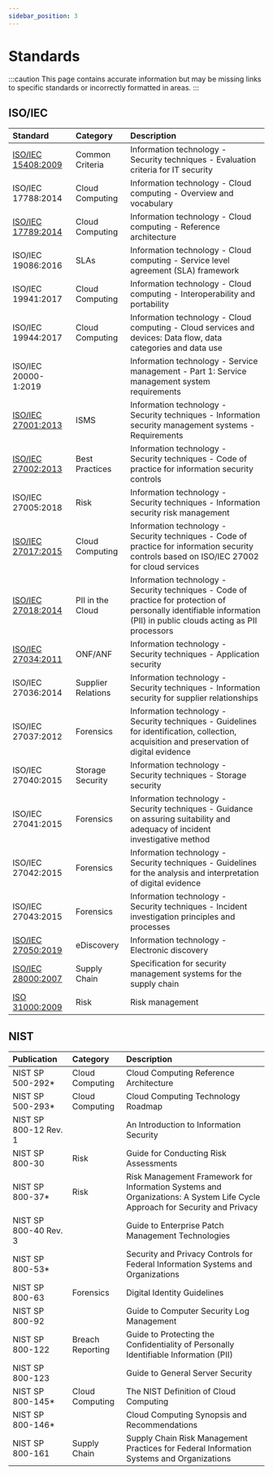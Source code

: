 ```yaml
---
sidebar_position: 3
---
```


# Standards

:::caution
This page contains accurate information but may be missing links to specific standards or incorrectly formatted in areas.
:::

## ISO/IEC

| Standard | Category | Description |
| :--- | :--- | :--- |
| [ISO/IEC 15408:2009](https://ccsp.alukos.com/standards/auditing-and-assurance/cc) | Common Criteria | Information technology - Security techniques - Evaluation criteria for IT security |
| ISO/IEC 17788:2014 | Cloud Computing | Information technology - Cloud computing - Overview and vocabulary |
| [ISO/IEC 17789:2014](https://ccsp.alukos.com/standards/untitled-1/iso-iec-17789-2014) | Cloud Computing | Information technology - Cloud computing - Reference architecture |
| ISO/IEC 19086:2016 | SLAs | Information technology - Cloud computing - Service level agreement (SLA) framework |
| ISO/IEC 19941:2017 | Cloud Computing | Information technology - Cloud computing - Interoperability and portability |
| ISO/IEC 19944:2017 | Cloud Computing | Information technology - Cloud computing - Cloud services and devices: Data flow, data categories and data use |
| ISO/IEC 20000-1:2019 |  | Information technology - Service management - Part 1: Service management system requirements |
| [ISO/IEC 27001:2013](https://ccsp.alukos.com/standards/security-management-and-controls/iso-iec-27001-2013) | ISMS | Information technology - Security techniques - Information security management systems - Requirements |
| [ISO/IEC 27002:2013](https://ccsp.alukos.com/standards/security-management-and-controls/iso-iec-27002-2013) | Best Practices | Information technology - Security techniques - Code of practice for information security controls |
| ISO/IEC 27005:2018 | Risk | Information technology - Security techniques - Information security risk management |
| [ISO/IEC 27017:2015](https://ccsp.alukos.com/standards/security-management-and-controls/iso-iec-27017-2015) | Cloud Computing | Information technology - Security techniques - Code of practice for information security controls based on ISO/IEC 27002 for cloud services |
| [ISO/IEC 27018:2014](https://ccsp.alukos.com/standards/privacy/iso-iec-27018-2019) | PII in the Cloud | Information technology - Security techniques - Code of practice for protection of personally identifiable information (PII) in public clouds acting as PII processors |
| [ISO/IEC 27034:2011](https://ccsp.alukos.com/standards/secure-application-development/iso-iec-27034-1-2011) | ONF/ANF | Information technology - Security techniques - Application security |
| ISO/IEC 27036:2014 | Supplier Relations | Information technology - Security techniques - Information security for supplier relationships |
| ISO/IEC 27037:2012 | Forensics | Information technology - Security techniques - Guidelines for identification, collection, acquisition and preservation of digital evidence |
| ISO/IEC 27040:2015 | Storage Security | Information technology - Security techniques - Storage security |
| ISO/IEC 27041:2015 | Forensics | Information technology - Security techniques - Guidance on assuring suitability and adequacy of incident investigative method |
| ISO/IEC 27042:2015 | Forensics | Information technology - Security techniques - Guidelines for the analysis and interpretation of digital evidence |
| ISO/IEC 27043:2015 | Forensics | Information technology - Security techniques - Incident investigation principles and processes |
| [ISO/IEC 27050:2019](https://ccsp.alukos.com/standards/forensics/iso-iec-27050) | eDiscovery | Information technology - Electronic discovery |
| [ISO/IEC 28000:2007](https://ccsp.alukos.com/standards/supply-chain-management/untitled) | Supply Chain | Specification for security management systems for the supply chain |
| [ISO 31000:2009](https://ccsp.alukos.com/standards/risk-management-frameworks/iso-31000-2009) | Risk | Risk management |

## NIST

| Publication | Category | Description |
| :--- | :--- | :--- |
| NIST SP 500-292* | Cloud Computing | Cloud Computing Reference Architecture |
| NIST SP 500-293* | Cloud Computing | Cloud Computing Technology Roadmap |
| NIST SP 800-12 Rev. 1 |  | An Introduction to Information Security |
| NIST SP 800-30 | Risk | Guide for Conducting Risk Assessments |
| NIST SP 800-37* | Risk | Risk Management Framework for Information Systems and Organizations: A System Life Cycle Approach for Security and Privacy |
| NIST SP 800-40 Rev. 3 |  | Guide to Enterprise Patch Management Technologies |
| NIST SP 800-53* |  | Security and Privacy Controls for Federal Information Systems and Organizations |
| NIST SP 800-63 | Forensics | Digital Identity Guidelines |
| NIST SP 800-92 |  | Guide to Computer Security Log Management |
| NIST SP 800-122 | Breach Reporting | Guide to Protecting the Confidentiality of Personally Identifiable Information \(PII\) |
| NIST SP 800-123 |  | Guide to General Server Security |
| NIST SP 800-145* | Cloud Computing | The NIST Definition of Cloud Computing |
| NIST SP 800-146* |  | Cloud Computing Synopsis and Recommendations |
| NIST SP 800-161 | Supply Chain | Supply Chain Risk Management Practices for Federal Information Systems and Organizations |
